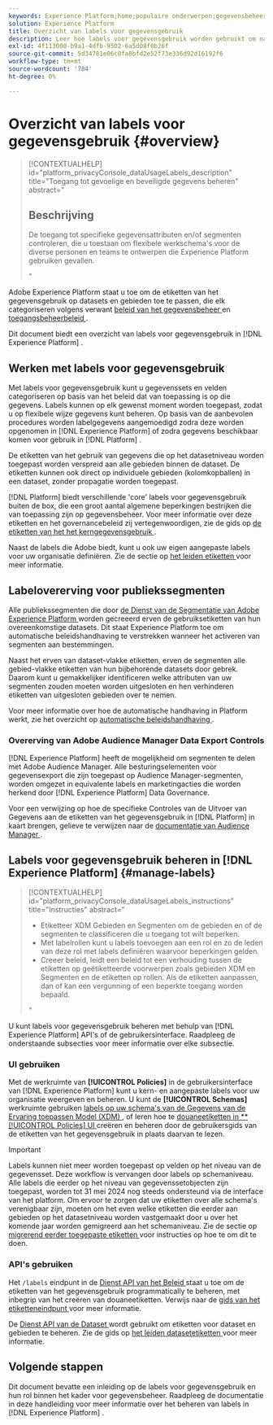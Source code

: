 ```yaml
---
keywords: Experience Platform;home;populaire onderwerpen;gegevensbeheer;label api voor gegevensgebruik;beleidservice-api;overzicht van labels voor gegevensgebruik
solution: Experience Platform
title: Overzicht van labels voor gegevensgebruik
description: Leer hoe labels voor gegevensgebruik worden gebruikt om naleving van gegevensbeheer in Adobe Experience Platform af te dwingen.
exl-id: 4f113000-b9a1-4dfb-9502-6a5d08f0b26f
source-git-commit: 5d34781e06c0fa8bfd2e52f73e336d92d16192f6
workflow-type: tm+mt
source-wordcount: '784'
ht-degree: 0%

---
```


# Overzicht van labels voor gegevensgebruik {#overview}

>[!CONTEXTUALHELP]
>id="platform_privacyConsole_dataUsageLabels_description"
>title="Toegang tot gevoelige en beveiligde gegevens beheren"
>abstract="<h2>Beschrijving</h2><p>De toegang tot specifieke gegevensattributen en/of segmenten controleren, die u toestaan om flexibele werkschema&#39;s voor de diverse personen en teams te ontwerpen die Experience Platform gebruiken gevallen.</p>"

Adobe Experience Platform staat u toe om de etiketten van het gegevensgebruik op datasets en gebieden toe te passen, die elk categoriseren volgens verwant [ beleid van het gegevensbeheer ](../policies/overview.md) en [ toegangsbeheerbeleid ](../../access-control/abac/ui/policies.md).

Dit document biedt een overzicht van labels voor gegevensgebruik in [!DNL Experience Platform] .

## Werken met labels voor gegevensgebruik

Met labels voor gegevensgebruik kunt u gegevenssets en velden categoriseren op basis van het beleid dat van toepassing is op die gegevens. Labels kunnen op elk gewenst moment worden toegepast, zodat u op flexibele wijze gegevens kunt beheren. Op basis van de aanbevolen procedures worden labelgegevens aangemoedigd zodra deze worden opgenomen in [!DNL Experience Platform] of zodra gegevens beschikbaar komen voor gebruik in [!DNL Platform] .

De etiketten van het gebruik van gegevens die op het datasetniveau worden toegepast worden verspreid aan alle gebieden binnen de dataset. De etiketten kunnen ook direct op individuele gebieden (kolomkopballen) in een dataset, zonder propagatie worden toegepast.

[!DNL Platform] biedt verschillende &#39;core&#39; labels voor gegevensgebruik buiten de box, die een groot aantal algemene beperkingen bestrijken die van toepassing zijn op gegevensbeheer. Voor meer informatie over deze etiketten en het governancebeleid zij vertegenwoordigen, zie de gids op [ de etiketten van het het kerngegevensgebruik ](reference.md).

Naast de labels die Adobe biedt, kunt u ook uw eigen aangepaste labels voor uw organisatie definiëren. Zie de sectie op [ het leiden etiketten ](#manage-labels) voor meer informatie.

## Labelovererving voor publiekssegmenten

Alle publiekssegmenten die door [ de Dienst van de Segmentatie van Adobe Experience Platform ](../../segmentation/home.md) worden gecreeerd erven de gebruiksetiketten van hun overeenkomstige datasets. Dit staat Experience Platform toe om automatische beleidshandhaving te verstrekken wanneer het activeren van segmenten aan bestemmingen.

Naast het erven van dataset-vlakke etiketten, erven de segmenten alle gebied-vlakke etiketten van hun bijbehorende datasets door gebrek. Daarom kunt u gemakkelijker identificeren welke attributen van uw segmenten zouden moeten worden uitgesloten en hen verhinderen etiketten van uitgesloten gebieden over te nemen.

Voor meer informatie over hoe de automatische handhaving in Platform werkt, zie het overzicht op [ automatische beleidshandhaving ](../enforcement/auto-enforcement.md).

### Overerving van Adobe Audience Manager Data Export Controls

[!DNL Experience Platform] heeft de mogelijkheid om segmenten te delen met Adobe Audience Manager. Alle besturingselementen voor gegevensexport die zijn toegepast op Audience Manager-segmenten, worden omgezet in equivalente labels en marketingacties die worden herkend door [!DNL Experience Platform] Data Governance.

Voor een verwijzing op hoe de specifieke Controles van de Uitvoer van Gegevens aan de etiketten van het gegevensgebruik in [!DNL Platform] in kaart brengen, gelieve te verwijzen naar de [ documentatie van Audience Manager ](https://experienceleague.adobe.com/docs/audience-manager/user-guide/implementation-integration-guides/integration-experience-platform/aam-aep-audience-sharing.html#aam-data-export-control-in-aep).

## Labels voor gegevensgebruik beheren in [!DNL Experience Platform] {#manage-labels}

>[!CONTEXTUALHELP]
>id="platform_privacyConsole_dataUsageLabels_instructions"
>title="Instructies"
>abstract="<ul><li>Etiketteer XDM Gebieden en Segmenten om de gebieden en of de segmenten te classificeren die u toegang tot wilt beperken.</li><li>Met labelrollen kunt u labels toevoegen aan een rol en zo de leden van deze rol met labels definiëren waarvoor beperkingen gelden.</li><li>Creeer beleid, leidt een beleid tot een verhouding tussen de etiketten op geëtiketteerde voorwerpen zoals gebieden XDM en Segmenten en de etiketten op rollen. Als de etiketten aanpassen, dan of kan een vergunning of een beperkte toegang worden bepaald.</li></ul>"

U kunt labels voor gegevensgebruik beheren met behulp van [!DNL Experience Platform] API&#39;s of de gebruikersinterface. Raadpleeg de onderstaande subsecties voor meer informatie over elke subsectie.

### UI gebruiken

Met de werkruimte van **[!UICONTROL Policies]** in de gebruikersinterface van [!DNL Experience Platform] kunt u kern- en aangepaste labels voor uw organisatie weergeven en beheren. U kunt de **[!UICONTROL Schemas]** werkruimte gebruiken [ labels op uw schema&#39;s van de Gegevens van de Ervaring toepassen Model (XDM) ](../../xdm/tutorials/labels.md), of leren hoe te [ douaneetiketten in ** [!UICONTROL Policies] UI ](./user-guide.md) creëren en beheren door de gebruikersgids van de etiketten van het gegevensgebruik in plaats daarvan te lezen.

>[!IMPORTANT]
>
>Labels kunnen niet meer worden toegepast op velden op het niveau van de gegevensset. Deze workflow is vervangen door labels op schemaniveau. Alle labels die eerder op het niveau van gegevenssetobjecten zijn toegepast, worden tot 31 mei 2024 nog steeds ondersteund via de interface van het platform. Om ervoor te zorgen dat uw etiketten over alle schema&#39;s verenigbaar zijn, moeten om het even welke etiketten die eerder aan gebieden op het datasetniveau worden vastgemaakt door u over het komende jaar worden gemigreerd aan het schemaniveau. Zie de sectie op [ migrerend eerder toegepaste etiketten ](../e2e.md#migrate-labels) voor instructies op hoe te om dit te doen.

### API&#39;s gebruiken

Het `/labels` eindpunt in de [ Dienst API van het Beleid ](https://www.adobe.io/experience-platform-apis/references/policy-service/) staat u toe om de etiketten van het gegevensgebruik programmatically te beheren, met inbegrip van het creëren van douaneetiketten. Verwijs naar de [ gids van het etiketteneindpunt ](../api/labels.md) voor meer informatie.

De [ Dienst API van de Dataset ](https://www.adobe.io/experience-platform-apis/references/dataset-service/) wordt gebruikt om etiketten voor dataset en gebieden te beheren. Zie de gids op [ het leiden datasetetiketten ](./dataset-api.md) voor meer informatie.

## Volgende stappen

Dit document bevatte een inleiding op de labels voor gegevensgebruik en hun rol binnen het kader voor gegevensbeheer. Raadpleeg de documentatie in deze handleiding voor meer informatie over het beheren van labels in [!DNL Experience Platform] .
